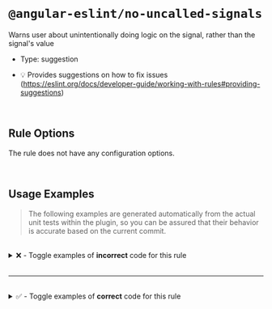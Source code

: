 <!--

  DO NOT EDIT.

  This markdown file was autogenerated using a mixture of the following files as the source of truth for its data:
  - ../../src/rules/no-uncalled-signals.ts
  - ../../tests/rules/no-uncalled-signals/cases.ts

  In order to update this file, it is therefore those files which need to be updated, as well as potentially the generator script:
  - ../../../../tools/scripts/generate-rule-docs.ts

-->

<br>

# `@angular-eslint/no-uncalled-signals`

Warns user about unintentionally doing logic on the signal, rather than the signal's value

- Type: suggestion

- 💡 Provides suggestions on how to fix issues (https://eslint.org/docs/developer-guide/working-with-rules#providing-suggestions)

<br>

## Rule Options

The rule does not have any configuration options.

<br>

## Usage Examples

> The following examples are generated automatically from the actual unit tests within the plugin, so you can be assured that their behavior is accurate based on the current commit.

<br>

<details>
<summary>❌ - Toggle examples of <strong>incorrect</strong> code for this rule</summary>

<br>

#### Default Config

```json
{
  "rules": {
    "@angular-eslint/no-uncalled-signals": [
      "error"
    ]
  }
}
```

<br>

#### ❌ Invalid Code

```ts
const aSignal = createSignal();
if (aSignal) {
    ~~~~~~~
}
declare function createSignal(): Signal<boolean>;
interface Signal<T> {}
```

<br>

---

<br>

#### Default Config

```json
{
  "rules": {
    "@angular-eslint/no-uncalled-signals": [
      "error"
    ]
  }
}
```

<br>

#### ❌ Invalid Code

```ts
const aSignal = createSignal(false);
if (aSignal || true) {
    ~~~~~~~
}
declare function createSignal(): Signal<boolean>;
interface Signal<T> {}
```

<br>

---

<br>

#### Default Config

```json
{
  "rules": {
    "@angular-eslint/no-uncalled-signals": [
      "error"
    ]
  }
}
```

<br>

#### ❌ Invalid Code

```ts
const aSignal = createSignal("hello");
if (aSignal == "hello") {
    ~~~~~~~
}
declare function createSignal(): Signal<boolean>;
interface Signal<T> {}
```

<br>

---

<br>

#### Default Config

```json
{
  "rules": {
    "@angular-eslint/no-uncalled-signals": [
      "error"
    ]
  }
}
```

<br>

#### ❌ Invalid Code

```ts
const aSignal = createSignal();
if (false || (aSignal ?? true)) {
              ~~~~~~~
}
declare function createSignal(): Signal<boolean>;
interface Signal<T> {}
```

<br>

---

<br>

#### Default Config

```json
{
  "rules": {
    "@angular-eslint/no-uncalled-signals": [
      "error"
    ]
  }
}
```

<br>

#### ❌ Invalid Code

```ts
const aSignal = createSignal();
const v = aSignal ? true : false;
          ~~~~~~~
declare function createSignal(): Signal<boolean>;
interface Signal<T> {}
```

<br>

---

<br>

#### Default Config

```json
{
  "rules": {
    "@angular-eslint/no-uncalled-signals": [
      "error"
    ]
  }
}
```

<br>

#### ❌ Invalid Code

```ts
const aSignal = createSignal(false);
const v = (aSignal || true) ? true : false;
           ~~~~~~~
declare function createSignal(): Signal<boolean>;
interface Signal<T> {}
```

<br>

---

<br>

#### Default Config

```json
{
  "rules": {
    "@angular-eslint/no-uncalled-signals": [
      "error"
    ]
  }
}
```

<br>

#### ❌ Invalid Code

```ts
const aSignal = createSignal("hello");
const v = (aSignal == "hello") ? true : false;
           ~~~~~~~
declare function createSignal(): Signal<boolean>;
interface Signal<T> {}
```

<br>

---

<br>

#### Default Config

```json
{
  "rules": {
    "@angular-eslint/no-uncalled-signals": [
      "error"
    ]
  }
}
```

<br>

#### ❌ Invalid Code

```ts
const aSignal = createSignal();
const v = (false || (aSignal ?? true)) ? true : false;
                     ~~~~~~~
declare function createSignal(): Signal<boolean>;
interface Signal<T> {}
```

<br>

---

<br>

#### Default Config

```json
{
  "rules": {
    "@angular-eslint/no-uncalled-signals": [
      "error"
    ]
  }
}
```

<br>

#### ❌ Invalid Code

```ts
const aSignal = createSignal();
const v = aSignal ?? true;
          ~~~~~~~
declare function createSignal(): Signal<boolean>;
interface Signal<T> {}
```

<br>

---

<br>

#### Default Config

```json
{
  "rules": {
    "@angular-eslint/no-uncalled-signals": [
      "error"
    ]
  }
}
```

<br>

#### ❌ Invalid Code

```ts
const aSignal = createSignal();
const v = aSignal || true;
          ~~~~~~~
declare function createSignal(): Signal<boolean>;
interface Signal<T> {}
```

</details>

<br>

---

<br>

<details>
<summary>✅ - Toggle examples of <strong>correct</strong> code for this rule</summary>

<br>

#### Default Config

```json
{
  "rules": {
    "@angular-eslint/no-uncalled-signals": [
      "error"
    ]
  }
}
```

<br>

#### ✅ Valid Code

```ts
const arbitraryVar = 1;
if (arbitraryVar) {
}
```

<br>

---

<br>

#### Default Config

```json
{
  "rules": {
    "@angular-eslint/no-uncalled-signals": [
      "error"
    ]
  }
}
```

<br>

#### ✅ Valid Code

```ts
const aSignal = createSignal();
if (aSignal()) {
}
declare function createSignal(): Signal<boolean>;
interface Signal<T> {}
```

<br>

---

<br>

#### Default Config

```json
{
  "rules": {
    "@angular-eslint/no-uncalled-signals": [
      "error"
    ]
  }
}
```

<br>

#### ✅ Valid Code

```ts
const aSignal = createSignal();
if (aSignal() || true) {
}
declare function createSignal(): Signal<boolean>;
interface Signal<T> {}
```

<br>

---

<br>

#### Default Config

```json
{
  "rules": {
    "@angular-eslint/no-uncalled-signals": [
      "error"
    ]
  }
}
```

<br>

#### ✅ Valid Code

```ts
const aSignal = createSignal();
if (aSignal() == "hello") {
}
declare function createSignal(): Signal<boolean>;
interface Signal<T> {}
```

<br>

---

<br>

#### Default Config

```json
{
  "rules": {
    "@angular-eslint/no-uncalled-signals": [
      "error"
    ]
  }
}
```

<br>

#### ✅ Valid Code

```ts
const aSignal = createSignal();
if (false || (aSignal() ?? true)) {
}
declare function createSignal(): Signal<boolean>;
interface Signal<T> {}
```

<br>

---

<br>

#### Default Config

```json
{
  "rules": {
    "@angular-eslint/no-uncalled-signals": [
      "error"
    ]
  }
}
```

<br>

#### ✅ Valid Code

```ts
const aSignal = createSignal();
if (false) {
  aSignal
}
declare function createSignal(): Signal<boolean>;
interface Signal<T> {}
```

<br>

---

<br>

#### Default Config

```json
{
  "rules": {
    "@angular-eslint/no-uncalled-signals": [
      "error"
    ]
  }
}
```

<br>

#### ✅ Valid Code

```ts
let aSignal: Signal | null = createSignal();
if (aSignal) {
}
declare function createSignal(): Signal<boolean>;
interface Signal<T> {}
```

<br>

---

<br>

#### Default Config

```json
{
  "rules": {
    "@angular-eslint/no-uncalled-signals": [
      "error"
    ]
  }
}
```

<br>

#### ✅ Valid Code

```ts
let aSignal: Signal | undefined = createSignal();
if (aSignal) {
}
declare function createSignal(): Signal<boolean>;
interface Signal<T> {}
```

<br>

---

<br>

#### Default Config

```json
{
  "rules": {
    "@angular-eslint/no-uncalled-signals": [
      "error"
    ]
  }
}
```

<br>

#### ✅ Valid Code

```ts
let aSignal: Signal | NonSignal = createSignal();
if (aSignal) {
}
declare function createSignal(): Signal<boolean>;
interface Signal<T> {}
interface NonSignal {}
```

<br>

---

<br>

#### Default Config

```json
{
  "rules": {
    "@angular-eslint/no-uncalled-signals": [
      "error"
    ]
  }
}
```

<br>

#### ✅ Valid Code

```ts
const aSignal = createSignal();
const v = aSignal() ?? true;
declare function createSignal(): Signal<boolean>;
interface Signal<T> {}
```

<br>

---

<br>

#### Default Config

```json
{
  "rules": {
    "@angular-eslint/no-uncalled-signals": [
      "error"
    ]
  }
}
```

<br>

#### ✅ Valid Code

```ts
const aSignal = createSignal();
const v = aSignal() || true;
declare function createSignal(): Signal<boolean>;
interface Signal<T> {}
```

<br>

---

<br>

#### Default Config

```json
{
  "rules": {
    "@angular-eslint/no-uncalled-signals": [
      "error"
    ]
  }
}
```

<br>

#### ✅ Valid Code

```ts
const aSignal = createSignal();
const v = aSignal;
declare function createSignal(): Signal<boolean>;
interface Signal<T> {}
```

</details>

<br>
